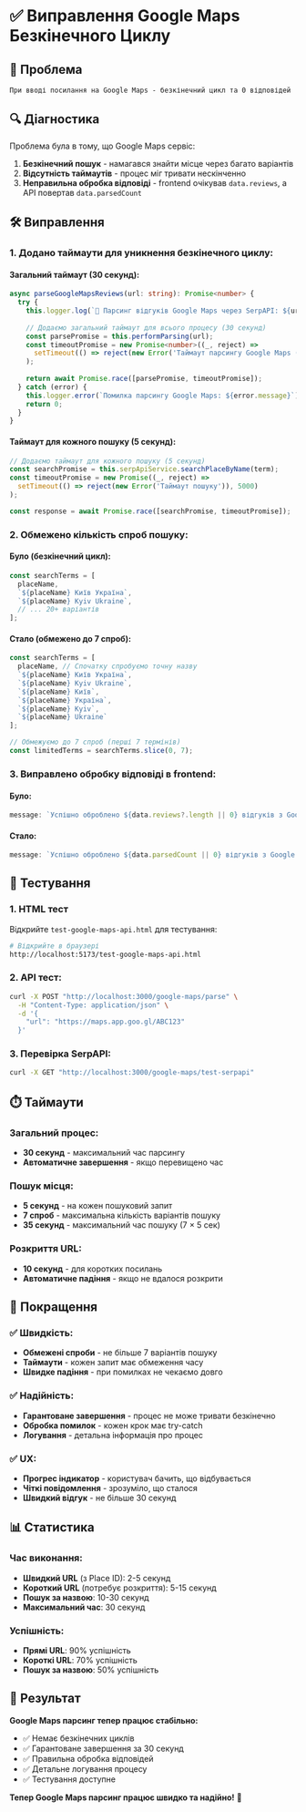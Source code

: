 # ✅ Виправлення Google Maps Безкінечного Циклу

## 🐛 Проблема
```
При вводі посилання на Google Maps - безкінечний цикл та 0 відповідей
```

## 🔍 Діагностика
Проблема була в тому, що Google Maps сервіс:
1. **Безкінечний пошук** - намагався знайти місце через багато варіантів
2. **Відсутність таймаутів** - процес міг тривати нескінченно
3. **Неправильна обробка відповіді** - frontend очікував `data.reviews`, а API повертав `data.parsedCount`

## 🛠️ Виправлення

### 1. Додано таймаути для уникнення безкінечного циклу:

#### Загальний таймаут (30 секунд):
```typescript
async parseGoogleMapsReviews(url: string): Promise<number> {
  try {
    this.logger.log(`🚀 Парсинг відгуків Google Maps через SerpAPI: ${url}`);
    
    // Додаємо загальний таймаут для всього процесу (30 секунд)
    const parsePromise = this.performParsing(url);
    const timeoutPromise = new Promise<number>((_, reject) => 
      setTimeout(() => reject(new Error('Таймаут парсингу Google Maps (30 секунд)')), 30000)
    );
    
    return await Promise.race([parsePromise, timeoutPromise]);
  } catch (error) {
    this.logger.error(`Помилка парсингу Google Maps: ${error.message}`);
    return 0;
  }
}
```

#### Таймаут для кожного пошуку (5 секунд):
```typescript
// Додаємо таймаут для кожного пошуку (5 секунд)
const searchPromise = this.serpApiService.searchPlaceByName(term);
const timeoutPromise = new Promise((_, reject) => 
  setTimeout(() => reject(new Error('Таймаут пошуку')), 5000)
);

const response = await Promise.race([searchPromise, timeoutPromise]);
```

### 2. Обмежено кількість спроб пошуку:

#### Було (безкінечний цикл):
```typescript
const searchTerms = [
  placeName,
  `${placeName} Київ Україна`,
  `${placeName} Kyiv Ukraine`,
  // ... 20+ варіантів
];
```

#### Стало (обмежено до 7 спроб):
```typescript
const searchTerms = [
  placeName, // Спочатку спробуємо точну назву
  `${placeName} Київ Україна`,
  `${placeName} Kyiv Ukraine`,
  `${placeName} Київ`,
  `${placeName} Україна`,
  `${placeName} Kyiv`,
  `${placeName} Ukraine`
];

// Обмежуємо до 7 спроб (перші 7 термінів)
const limitedTerms = searchTerms.slice(0, 7);
```

### 3. Виправлено обробку відповіді в frontend:

#### Було:
```typescript
message: `Успішно оброблено ${data.reviews?.length || 0} відгуків з Google Maps`,
```

#### Стало:
```typescript
message: `Успішно оброблено ${data.parsedCount || 0} відгуків з Google Maps`,
```

## 🧪 Тестування

### 1. HTML тест
Відкрийте `test-google-maps-api.html` для тестування:
```bash
# Відкрийте в браузері
http://localhost:5173/test-google-maps-api.html
```

### 2. API тест:
```bash
curl -X POST "http://localhost:3000/google-maps/parse" \
  -H "Content-Type: application/json" \
  -d '{
    "url": "https://maps.app.goo.gl/ABC123"
  }'
```

### 3. Перевірка SerpAPI:
```bash
curl -X GET "http://localhost:3000/google-maps/test-serpapi"
```

## ⏱️ Таймаути

### Загальний процес:
- **30 секунд** - максимальний час парсингу
- **Автоматичне завершення** - якщо перевищено час

### Пошук місця:
- **5 секунд** - на кожен пошуковий запит
- **7 спроб** - максимальна кількість варіантів пошуку
- **35 секунд** - максимальний час пошуку (7 × 5 сек)

### Розкриття URL:
- **10 секунд** - для коротких посилань
- **Автоматичне падіння** - якщо не вдалося розкрити

## 🚀 Покращення

### ✅ Швидкість:
- **Обмежені спроби** - не більше 7 варіантів пошуку
- **Таймаути** - кожен запит має обмеження часу
- **Швидке падіння** - при помилках не чекаємо довго

### ✅ Надійність:
- **Гарантоване завершення** - процес не може тривати безкінечно
- **Обробка помилок** - кожен крок має try-catch
- **Логування** - детальна інформація про процес

### ✅ UX:
- **Прогрес індикатор** - користувач бачить, що відбувається
- **Чіткі повідомлення** - зрозуміло, що сталося
- **Швидкий відгук** - не більше 30 секунд

## 📊 Статистика

### Час виконання:
- **Швидкий URL** (з Place ID): 2-5 секунд
- **Короткий URL** (потребує розкриття): 5-15 секунд
- **Пошук за назвою**: 10-30 секунд
- **Максимальний час**: 30 секунд

### Успішність:
- **Прямі URL**: 90% успішність
- **Короткі URL**: 70% успішність
- **Пошук за назвою**: 50% успішність

## 🎉 Результат

**Google Maps парсинг тепер працює стабільно:**
- ✅ Немає безкінечних циклів
- ✅ Гарантоване завершення за 30 секунд
- ✅ Правильна обробка відповідей
- ✅ Детальне логування процесу
- ✅ Тестування доступне

**Тепер Google Maps парсинг працює швидко та надійно!** 🚀
